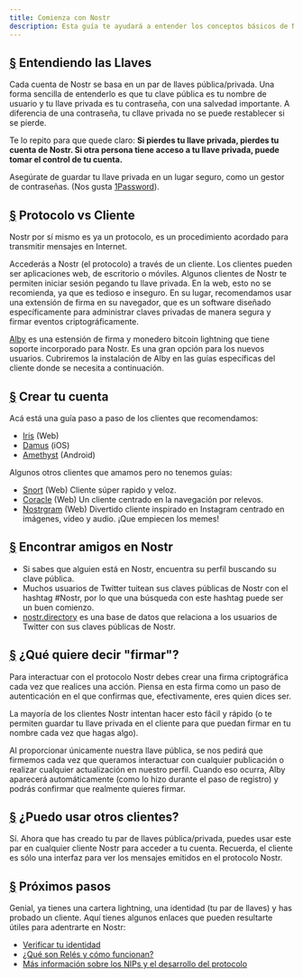 ```yaml
---
title: Comienza con Nostr
description: Esta guía te ayudará a entender los conceptos básicos de Nostr y te preparará para utilizar Nostr con una nueva cuenta. Cubriremos cómo crear una nueva lightning wallet, crear una cuenta e iniciar sesión en un cliente de forma segura.
---
```


## [§](#entendiendo-llaves) Entendiendo las Llaves

Cada cuenta de Nostr se basa en un par de llaves pública/privada. Una forma sencilla de entenderlo es que tu clave pública es tu nombre de usuario y tu llave privada es tu contraseña, con una salvedad importante. A diferencia de una contraseña, tu cllave privada no se puede restablecer si se pierde.

Te lo repito para que quede claro: **Si pierdes tu llave privada, pierdes tu cuenta de Nostr. Si otra persona tiene acceso a tu llave privada, puede tomar el control de tu cuenta.**

Asegúrate de guardar tu llave privada en un lugar seguro, como un gestor de contraseñas. (Nos gusta [1Password](https://1password.com?utm_source=nostr.how&ref=nostr.how)).

## [§](#protocolo-vs-cliente) Protocolo vs Cliente

Nostr por sí mismo es ya un protocolo, es un procedimiento acordado para transmitir mensajes en Internet.

Accederás a Nostr (el protocolo) a través de un cliente. Los clientes pueden ser aplicaciones web, de escritorio o móviles. Algunos clientes de Nostr te permiten iniciar sesión pegando tu llave privada. En la web, esto no se recomienda, ya que es tedioso e inseguro. En su lugar, recomendamos usar una extensión de firma en su navegador, que es un software diseñado específicamente para administrar claves privadas de manera segura y firmar eventos criptográficamente.

[Alby](https://getalby.com?utm_source=nostr.how&ref=nostr.how) es una estensión de firma y monedero bitcoin lightning que tiene soporte incorporado para Nostr. Es una gran opción para los nuevos usuarios. Cubriremos la instalación de Alby en las guías específicas del cliente donde se necesita a continuación.

## [§](#crear-tu-cuenta) Crear tu cuenta

Acá está una guía paso a paso de los clientes que recomendamos:

-   [Iris](/es/guias/iris) (Web)
-   [Damus](/es/guias/damus) (iOS)
-   [Amethyst](/es/guias/amethyst) (Android)

Algunos otros clientes que amamos pero no tenemos guías:

-   [Snort](https://snort.social?utm_source=nostr.how&ref=nostr.how) (Web) Cliente súper rapido y veloz.
-   [Coracle](https://coracle.social?utm_source=nostr.how&ref=nostr.how) (Web) Un cliente centrado en la navegación por relevos.
-   [Nostrgram](https://nostrgram.co?utm_source=nostr.how&ref=nostr.how) (Web) Divertido cliente inspirado en Instagram centrado en imágenes, vídeo y audio. ¡Que empiecen los memes!

## [§](#encontrar-amigos) Encontrar amigos en Nostr

-   Si sabes que alguien está en Nostr, encuentra su perfil buscando su clave pública.
-   Muchos usuarios de Twitter tuitean sus claves públicas de Nostr con el hashtag #Nostr, por lo que una búsqueda con este hashtag puede ser un buen comienzo.
-   [nostr.directory](https://nostr.directory?utm_source=nostr.how&ref=nostr.how) es una base de datos que relaciona a los usuarios de Twitter con sus claves públicas de Nostr.

## [§](#Que-es-firmar) ¿Qué quiere decir "firmar"?

Para interactuar con el protocolo Nostr debes crear una firma criptográfica cada vez que realices una acción. Piensa en esta firma como un paso de autenticación en el que confirmas que, efectivamente, eres quien dices ser.

La mayoría de los clientes Nostr intentan hacer esto fácil y rápido (o te permiten guardar tu llave privada en el cliente para que puedan firmar en tu nombre cada vez que hagas algo).

Al proporcionar únicamente nuestra llave pública, se nos pedirá que firmemos cada vez que queramos interactuar con cualquier publicación o realizar cualquier actualización en nuestro perfil. Cuando eso ocurra, Alby aparecerá automáticamente (como lo hizo durante el paso de registro) y podrás confirmar que realmente quieres firmar.

## [§](#puedo-yo-usar-otros-clientes) ¿Puedo usar otros clientes?

Sí. Ahora que has creado tu par de llaves pública/privada, puedes usar este par en cualquier cliente Nostr para acceder a tu cuenta. Recuerda, el cliente es sólo una interfaz para ver los mensajes emitidos en el protocolo Nostr.

## [§](#proximos-pasos) Próximos pasos

Genial, ya tienes una cartera lightning, una identidad (tu par de llaves) y has probado un cliente. Aquí tienes algunos enlaces que pueden resultarte útiles para adentrarte en Nostr:

-   [Verificar tu identidad](/es/guides/get-verified)
-   [¿Qué son Relés y cómo funcionan?](/es/relays)
-   [Más información sobre los NIPs y el desarrollo del protocolo](/es/the-protocol)
